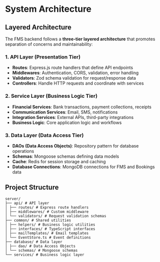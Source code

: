 # System Architecture

## Layered Architecture

The FMS backend follows a **three-tier layered architecture** that promotes separation of concerns and maintainability:

### 1. API Layer (Presentation Tier)

- **Routes**: Express.js route handlers that define API endpoints
- **Middlewares**: Authentication, CORS, validation, error handling
- **Validators**: Zod schema validation for request/response data
- **Controllers**: Handle HTTP requests and coordinate with services

### 2. Service Layer (Business Logic Tier)

- **Financial Services**: Bank transactions, payment collections, receipts
- **Communication Services**: Email, SMS, notifications
- **Integration Services**: External APIs, third-party integrations
- **Business Logic**: Core application logic and workflows

### 3. Data Layer (Data Access Tier)

- **DAOs (Data Access Objects)**: Repository pattern for database operations
- **Schemas**: Mongoose schemas defining data models
- **Cache**: Redis for session storage and caching
- **Database Connections**: MongoDB connections for FMS and Bookings data

## Project Structure

```
server/
├── api/ # API layer
│ ├── routes/ # Express route handlers
│ ├── middlewares/ # Custom middleware
│ └── validators/ # Request validation schemas
├── common/ # Shared utilities
│ ├── helpers/ # Business logic utilities
│ ├── interfaces/ # TypeScript interfaces
│ ├── mailTemplates/ # Email templates
│ └── EventStore.ts # Event definitions
├── database/ # Data layer
│ ├── dao/ # Data Access Objects
│ └── schemas/ # Mongoose schemas
└── services/ # Business logic layer
```